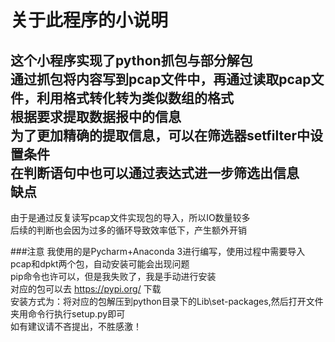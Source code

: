 关于此程序的小说明
=
这个小程序实现了python抓包与部分解包<br>
通过抓包将内容写到pcap文件中，再通过读取pcap文件，利用格式转化转为类似数组的格式<br>
根据要求提取数据报中的信息<br>
为了更加精确的提取信息，可以在筛选器setfilter中设置条件<br>
在判断语句中也可以通过表达式进一步筛选出信息<br>
缺点
-------
由于是通过反复读写pcap文件实现包的导入，所以IO数量较多<br>
后续的判断也会因为过多的循环导致效率低下，产生额外开销<br>

###注意
我使用的是Pycharm+Anaconda 3进行编写，使用过程中需要导入pcap和dpkt两个包，自动安装可能会出现问题<br>
pip命令也许可以，但是我失败了，我是手动进行安装<br>
对应的包可以去 https://pypi.org/ 下载<br>
安装方式为：将对应的包解压到python目录下的Lib\set-packages,然后打开文件夹用命令行执行setup.py即可<br>
如有建议请不吝提出，不胜感激！
